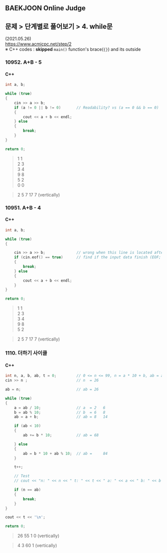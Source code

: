 ## BAEKJOON Online Judge

## 문제 > 단계별로 풀어보기 > 4. while문
(2021.05.26)  
https://www.acmicpc.net/step/2  
※ C++ codes : **skipped** `main()` function's brace(`{}`) and its outside


### 10952. A+B - 5

#### C++
```cpp
int a, b;

while (true)
{
    cin >> a >> b;
    if (a != 0 || b != 0)       // Readability? vs (a == 0 && b == 0)
    {
        cout << a + b << endl;            
    } else
    {
        break;
    }
}

return 0;
```

> 1 1  
> 2 3  
> 3 4  
> 9 8  
> 5 2  
> 0 0

> 2 5 7 17 7 (vertically)


### 10951. A+B - 4

#### C++
```cpp
int a, b;

while (true)
{

    cin >> a >> b;              // wrong when this line is located after cin.eof()
    if (cin.eof() == true)      // find if the input data finish (EOF; End Of File)
    {
        break;
    } else
    {
        cout << a + b << endl;            
    }
}

return 0;
```

> 1 1  
> 2 3  
> 3 4  
> 9 8  
> 5 2

> 2 5 7 17 7 (vertically)


### 1110. 더하기 사이클

#### C++
```cpp
int n, a, b, ab, t = 0;         // 0 <= n <= 99, n = a * 10 + b, ab = a + b
cin >> n ;                      // n  = 26

ab = n;                         // ab = 26

while (true)
{
    a = ab / 10;                // a  = 2   6
    b = ab % 10;                // b  = 6   8
    ab = a + b;                 // ab = 8   14

    if (ab < 10)
    {
        ab += b * 10;           // ab = 68  

    } else
    {
        ab = b * 10 + ab % 10;  // ab =     84
    }

    t++;

    // Test
    // cout << "n: " << n << " t: " << t << " a: " << a << " b: " << b << " ab: " << ab << '\n';

    if (n == ab)
    {
        break;
    }
}

cout << t << '\n';

return 0;
```

> 26 55 1 0 (vertically)

> 4 3 60 1 (vertically)
